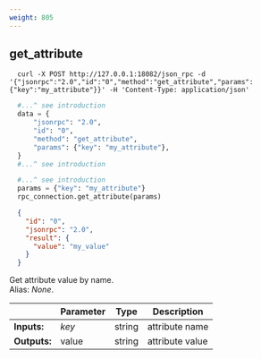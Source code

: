 ```yaml
---
weight: 805
---
```


## **get_attribute**

```shell
  curl -X POST http://127.0.0.1:18082/json_rpc -d '{"jsonrpc":"2.0","id":"0","method":"get_attribute","params":{"key":"my_attribute"}}' -H 'Content-Type: application/json'
```
```python
  #...^ see introduction
  data = {
      "jsonrpc": "2.0",
      "id": "0",
      "method": "get_attribute",
      "params": {"key": "my_attribute"},
  }
  #...^ see introduction
```
```py
  #...^ see introduction
  params = {"key": "my_attribute"}
  rpc_connection.get_attribute(params)
```
```json
  {
    "id": "0",
    "jsonrpc": "2.0",
    "result": {
      "value": "my_value"
    }
  }
```
Get attribute value by name.  
Alias: *None*.  

|             | Parameter | Type   | Description
| ---         | ---       | ---    | ---
|**Inputs:**  | *key*     | string | attribute name
|**Outputs:** | value     | string | attribute value